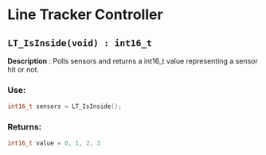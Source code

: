 # Line Tracker Controller

## `LT_IsInside(void) : int16_t`

**Description** : Polls sensors and returns a int16_t value representing a sensor hit or not.
### Use:
```c++
int16_t sensors = LT_IsInside();
```

### Returns:
```c++
int16_t value = 0, 1, 2, 3
```
